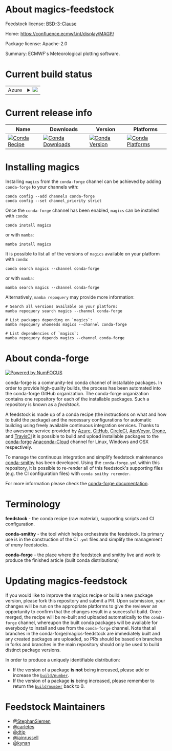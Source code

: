 About magics-feedstock
======================

Feedstock license: [BSD-3-Clause](https://github.com/conda-forge/magics-feedstock/blob/main/LICENSE.txt)

Home: https://confluence.ecmwf.int/display/MAGP/

Package license: Apache-2.0

Summary: ECMWF's Meteorological plotting software.

Current build status
====================


<table>
    
  <tr>
    <td>Azure</td>
    <td>
      <details>
        <summary>
          <a href="https://dev.azure.com/conda-forge/feedstock-builds/_build/latest?definitionId=4560&branchName=main">
            <img src="https://dev.azure.com/conda-forge/feedstock-builds/_apis/build/status/magics-feedstock?branchName=main">
          </a>
        </summary>
        <table>
          <thead><tr><th>Variant</th><th>Status</th></tr></thead>
          <tbody><tr>
              <td>linux_64</td>
              <td>
                <a href="https://dev.azure.com/conda-forge/feedstock-builds/_build/latest?definitionId=4560&branchName=main">
                  <img src="https://dev.azure.com/conda-forge/feedstock-builds/_apis/build/status/magics-feedstock?branchName=main&jobName=linux&configuration=linux%20linux_64_" alt="variant">
                </a>
              </td>
            </tr><tr>
              <td>osx_64</td>
              <td>
                <a href="https://dev.azure.com/conda-forge/feedstock-builds/_build/latest?definitionId=4560&branchName=main">
                  <img src="https://dev.azure.com/conda-forge/feedstock-builds/_apis/build/status/magics-feedstock?branchName=main&jobName=osx&configuration=osx%20osx_64_" alt="variant">
                </a>
              </td>
            </tr><tr>
              <td>osx_arm64</td>
              <td>
                <a href="https://dev.azure.com/conda-forge/feedstock-builds/_build/latest?definitionId=4560&branchName=main">
                  <img src="https://dev.azure.com/conda-forge/feedstock-builds/_apis/build/status/magics-feedstock?branchName=main&jobName=osx&configuration=osx%20osx_arm64_" alt="variant">
                </a>
              </td>
            </tr>
          </tbody>
        </table>
      </details>
    </td>
  </tr>
</table>

Current release info
====================

| Name | Downloads | Version | Platforms |
| --- | --- | --- | --- |
| [![Conda Recipe](https://img.shields.io/badge/recipe-magics-green.svg)](https://anaconda.org/conda-forge/magics) | [![Conda Downloads](https://img.shields.io/conda/dn/conda-forge/magics.svg)](https://anaconda.org/conda-forge/magics) | [![Conda Version](https://img.shields.io/conda/vn/conda-forge/magics.svg)](https://anaconda.org/conda-forge/magics) | [![Conda Platforms](https://img.shields.io/conda/pn/conda-forge/magics.svg)](https://anaconda.org/conda-forge/magics) |

Installing magics
=================

Installing `magics` from the `conda-forge` channel can be achieved by adding `conda-forge` to your channels with:

```
conda config --add channels conda-forge
conda config --set channel_priority strict
```

Once the `conda-forge` channel has been enabled, `magics` can be installed with `conda`:

```
conda install magics
```

or with `mamba`:

```
mamba install magics
```

It is possible to list all of the versions of `magics` available on your platform with `conda`:

```
conda search magics --channel conda-forge
```

or with `mamba`:

```
mamba search magics --channel conda-forge
```

Alternatively, `mamba repoquery` may provide more information:

```
# Search all versions available on your platform:
mamba repoquery search magics --channel conda-forge

# List packages depending on `magics`:
mamba repoquery whoneeds magics --channel conda-forge

# List dependencies of `magics`:
mamba repoquery depends magics --channel conda-forge
```


About conda-forge
=================

[![Powered by
NumFOCUS](https://img.shields.io/badge/powered%20by-NumFOCUS-orange.svg?style=flat&colorA=E1523D&colorB=007D8A)](https://numfocus.org)

conda-forge is a community-led conda channel of installable packages.
In order to provide high-quality builds, the process has been automated into the
conda-forge GitHub organization. The conda-forge organization contains one repository
for each of the installable packages. Such a repository is known as a *feedstock*.

A feedstock is made up of a conda recipe (the instructions on what and how to build
the package) and the necessary configurations for automatic building using freely
available continuous integration services. Thanks to the awesome service provided by
[Azure](https://azure.microsoft.com/en-us/services/devops/), [GitHub](https://github.com/),
[CircleCI](https://circleci.com/), [AppVeyor](https://www.appveyor.com/),
[Drone](https://cloud.drone.io/welcome), and [TravisCI](https://travis-ci.com/)
it is possible to build and upload installable packages to the
[conda-forge](https://anaconda.org/conda-forge) [Anaconda-Cloud](https://anaconda.org/)
channel for Linux, Windows and OSX respectively.

To manage the continuous integration and simplify feedstock maintenance
[conda-smithy](https://github.com/conda-forge/conda-smithy) has been developed.
Using the ``conda-forge.yml`` within this repository, it is possible to re-render all of
this feedstock's supporting files (e.g. the CI configuration files) with ``conda smithy rerender``.

For more information please check the [conda-forge documentation](https://conda-forge.org/docs/).

Terminology
===========

**feedstock** - the conda recipe (raw material), supporting scripts and CI configuration.

**conda-smithy** - the tool which helps orchestrate the feedstock.
                   Its primary use is in the construction of the CI ``.yml`` files
                   and simplify the management of *many* feedstocks.

**conda-forge** - the place where the feedstock and smithy live and work to
                  produce the finished article (built conda distributions)


Updating magics-feedstock
=========================

If you would like to improve the magics recipe or build a new
package version, please fork this repository and submit a PR. Upon submission,
your changes will be run on the appropriate platforms to give the reviewer an
opportunity to confirm that the changes result in a successful build. Once
merged, the recipe will be re-built and uploaded automatically to the
`conda-forge` channel, whereupon the built conda packages will be available for
everybody to install and use from the `conda-forge` channel.
Note that all branches in the conda-forge/magics-feedstock are
immediately built and any created packages are uploaded, so PRs should be based
on branches in forks and branches in the main repository should only be used to
build distinct package versions.

In order to produce a uniquely identifiable distribution:
 * If the version of a package **is not** being increased, please add or increase
   the [``build/number``](https://docs.conda.io/projects/conda-build/en/latest/resources/define-metadata.html#build-number-and-string).
 * If the version of a package **is** being increased, please remember to return
   the [``build/number``](https://docs.conda.io/projects/conda-build/en/latest/resources/define-metadata.html#build-number-and-string)
   back to 0.

Feedstock Maintainers
=====================

* [@StephanSiemen](https://github.com/StephanSiemen/)
* [@carletes](https://github.com/carletes/)
* [@dtip](https://github.com/dtip/)
* [@iainrussell](https://github.com/iainrussell/)
* [@kynan](https://github.com/kynan/)

